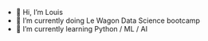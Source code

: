 - 👋 Hi, I’m Louis
- 👀 I’m currently doing Le Wagon Data Science bootcamp
- 🌱 I’m currently learning Python / ML / AI

<!---
JammyNinja/JammyNinja is a ✨ special ✨ repository because its `README.md` (this file) appears on your GitHub profile.
You can click the Preview link to take a look at your changes.
--->
